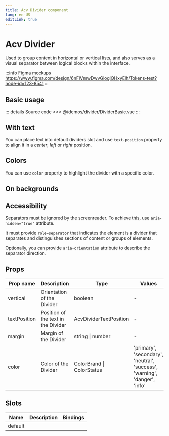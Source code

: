 ```yaml
---
title: Acv Divider component
lang: en-US
editLink: true
---
```


# Acv Divider

Used to group content in horizontal or vertical lists,
and also serves as a visual separator between logical blocks within the interface.

:::info Figma mockups
https://www.figma.com/design/6nFlVmwDwvGloglQHxyElh/Tokens-test?node-id=123-8541
:::

## Basic usage

<DividerBasic />

::: details Source code
<<< @/demos/divider/DividerBasic.vue
:::

## With text

You can place text into default dividers slot and use `text-position` property
to align it in a _center_, _left_ or _right_ position.

<DividerVariants />

## Colors

You can use `color` property to highlight the divider with a specific color.

<DividerColors />

## On backgrounds

<DividerBackground />

## Accessibility

Separators must be ignored by the screenreader.
To achieve this, use `aria-hidden="true"` attribute.

It must provide `role=separator` that indicates the element is a divider that
separates and distinguishes sections of content or groups of elements.

Optionally, you can provide `aria-orientation` attribute to describe the separator direction.

## Props

| Prop name    | Description                         | Type                      | Values                                                                    | Default |
| ------------ | ----------------------------------- | ------------------------- | ------------------------------------------------------------------------- | ------- |
| vertical     | Orientation of the Divider          | boolean                   | -                                                                         |         |
| textPosition | Position of the text in the Divider | AcvDividerTextPosition    | -                                                                         |         |
| margin       | Margin of the Divider               | string \| number          | -                                                                         |         |
| color        | Color of the Divider                | ColorBrand \| ColorStatus | 'primary', 'secondary', 'neutral', 'success', 'warning', 'danger', 'info' | 'brand' |

## Slots

| Name    | Description | Bindings |
| ------- | ----------- | -------- |
| default |             |          |
